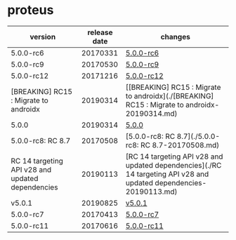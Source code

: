# proteus	


|version|release date|changes|
|---|---|---|
|5.0.0-rc6|20170331|[5.0.0-rc6](./5.0.0-rc6-20170331.md)|
|5.0.0-rc9|20170530|[5.0.0-rc9](./5.0.0-rc9-20170530.md)|
|5.0.0-rc12|20171216|[5.0.0-rc12](./5.0.0-rc12-20171216.md)|
|[BREAKING] RC15 : Migrate to androidx|20190314|[[BREAKING] RC15 : Migrate to androidx](./[BREAKING] RC15 : Migrate to androidx-20190314.md)|
|5.0.0|20190314|[5.0.0](./5.0.0-20190314.md)|
|5.0.0-rc8: RC 8.7|20170508|[5.0.0-rc8: RC 8.7](./5.0.0-rc8: RC 8.7-20170508.md)|
|RC 14 targeting API v28 and updated dependencies|20190113|[RC 14 targeting API v28 and updated dependencies](./RC 14 targeting API v28 and updated dependencies-20190113.md)|
|v5.0.1|20190825|[v5.0.1](./v5.0.1-20190825.md)|
|5.0.0-rc7|20170413|[5.0.0-rc7](./5.0.0-rc7-20170413.md)|
|5.0.0-rc11|20170616|[5.0.0-rc11](./5.0.0-rc11-20170616.md)|
